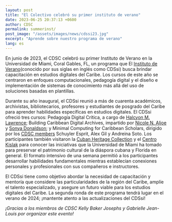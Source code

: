 ```yaml
---
layout: post
title: "El Colectivo celebró su primer instituto de verano"
date: 2023-06-25 20:37:13 +0600
author: CDSC
permalink: summerinst/
post_image: "/assets/images/news/cdssi23.jpg"
excerpt: "Aprende sobre nuestro programa de verano"
lang: es
---
```

<p>En junio de 2023, el CDSC celebró su primer Instituto de Verano en la Universidad de Miami, Coral Gables, FL, un programa que  El  <a href= "https://cdscollective.org/es/summer-school/" target= "_blank">Instituto de Verano</a>(conocido por sus siglas en inglés como CDSsi) busca brindar capacitación en estudios digitales del Caribe. Los cursos de este año se centraron en enfoques computacionales, pedagogía digital y el diseño e implementación de sistemas de conocimiento más allá del uso de soluciones basadas en plantillas.</p>  
<p>Durante su año inaugural, el CDSsi reunió a más de cuarenta académicos, archivistas, bibliotecarios, profesores y estudiantes de posgrado del Caribe para aprender habilidades específicas en estudios digitales. El CDSsi ofreció tres cursos: Pedagogía Digital Crítica, a cargo de <a href= "https://www.towson.edu/cla/departments/english/facultystaff/hlawrence.html" target= "_blank">Halcyon M. Lawrence</a>; Building Caribbean Digital Archives, impartido por <a href= "https://cssh.northeastern.edu/faculty/nicole-aljoe/" target= "_blank">Nicole N. Aljoe </a> y <a href= "https://www.colby.edu/people/people-directory/sonya-donaldson/" target= "_blank">Sonya Donaldson</a>; y Minimal Computing for Caribbean Scholars, dirigido por los  <a href= "https://cdscollective.org/es/about/" target= "_blank">CDSC members</a> Schuyler Esprit, Alex Gil y Andreina Soto. Los participantes también visitaron la <a href= "https://www.library.miami.edu/chc/" target= "_blank">Cuban Heritage Collection</a> y el <a href= "https://www.library.miami.edu/kislak-center/plan-research.html" target= "_blank">Centro Kislak</a> para conocer las iniciativas que la Universidad de Miami ha tomado para preservar el patrimonio cultural de la diáspora cubana y Florida en general. El formato intensivo de una semana permitió a los participantes desarrollar habilidades fundamentales mientras establecían conexiones personales y profesionales con sus compañeros e instructores.</p>  
<p>El CDSsi tiene como objetivo abordar la necesidad de capacitación y mentoría que considere las particularidades de la región del Caribe, amplíe el talento especializado, y asegure un futuro viable para los estudios digitales del Caribe. La segunda ronda de este programa tendrá lugar en el verano de 2024; ¡mantente atento a las actualizaciones del CDSsi!</p>  
<p><i>¡Gracias a los miembros de CDSC Kelly Baker Josephs y Gabrielle Jean-Louis por organizar este evento!<i></p>
